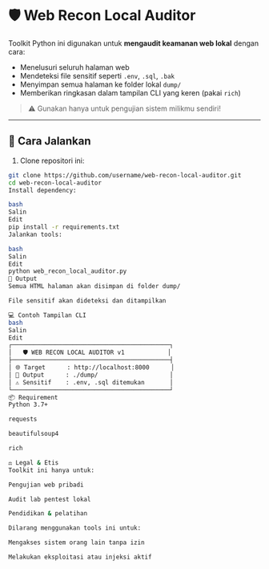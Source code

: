 # 🛡️ Web Recon Local Auditor

Toolkit Python ini digunakan untuk **mengaudit keamanan web lokal** dengan cara:
- Menelusuri seluruh halaman web
- Mendeteksi file sensitif seperti `.env`, `.sql`, `.bak`
- Menyimpan semua halaman ke folder lokal `dump/`
- Memberikan ringkasan dalam tampilan CLI yang keren (pakai `rich`)

> ⚠️ Gunakan hanya untuk pengujian sistem milikmu sendiri!

---

## 🚀 Cara Jalankan

1. Clone repositori ini:
```bash
git clone https://github.com/username/web-recon-local-auditor.git
cd web-recon-local-auditor
Install dependency:

bash
Salin
Edit
pip install -r requirements.txt
Jalankan tools:

bash
Salin
Edit
python web_recon_local_auditor.py
📂 Output
Semua HTML halaman akan disimpan di folder dump/

File sensitif akan dideteksi dan ditampilkan

💻 Contoh Tampilan CLI
bash
Salin
Edit
┌────────────────────────────────────────────┐
│   🛡️ WEB RECON LOCAL AUDITOR v1            │
├────────────────────────────────────────────┤
│ 🌐 Target      : http://localhost:8000      │
│ 📁 Output      : ./dump/                    │
│ ⚠️ Sensitif    : .env, .sql ditemukan       │
└────────────────────────────────────────────┘
📦 Requirement
Python 3.7+

requests

beautifulsoup4

rich

⚖️ Legal & Etis
Toolkit ini hanya untuk:

Pengujian web pribadi

Audit lab pentest lokal

Pendidikan & pelatihan

Dilarang menggunakan tools ini untuk:

Mengakses sistem orang lain tanpa izin

Melakukan eksploitasi atau injeksi aktif

